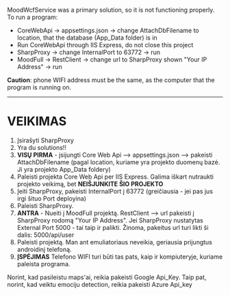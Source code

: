 
MoodWcfService was a primary solution, so it is not functioning properly.
To run a program:
- CoreWebApi -> appsettings.json -> change AttachDbFilename to location, that the database (App_Data folder) is in
- Run CoreWebApi through IIS Express, do not close this project
- SharpProxy -> change InternalPort to 63772 -> run
- MoodFull -> RestClient -> change url to SharpProxy shown "Your IP Address" -> run

**Caution**: phone WIFI address must be the same, as the computer that the program is running on.

---------------------------------------------

# VEIKIMAS

1. Įsirašyti SharpProxy
2. Yra du solutions!!
3. **VISŲ PIRMA** - įsijungti Core Web Api --> appsettings.json --> pakeisti AttachDbFilename
(pagal location, kuriame yra projekto duomenų bazė. Ji yra projekto App_Data foldery)
4. Paleisti projekta Core Web Api per IIS Express. Galima iškart nutraukti projekto veikimą, bet
**NEIŠJUNKITE ŠIO PROJEKTO**
5. Įeiti SharpProxy, pakeisti InternalPort į 63772 (greičiausia - jei pas jus irgi šituo Port deployina)
6. Paleisti SharpProxy.
7. **ANTRA** - Nueiti į MoodFull projektą. RestClient --> url pakeisti į SharpProxy rodomą "Your IP Address".
Jei SharpProxy nustatytas External Port 5000 - tai taip ir palikti. Žinoma, pakeitus url turi likti ši dalis:
5000/api/user
8. Paleisti projektą. Man ant emuliatoriaus neveikia, geriausia prijungtus androidinį telefoną.
9. **ĮSPĖJIMAS** Telefono WIFI turi būti tas pats, kaip ir kompiuteryje, kuriame paleista programa.


Norint, kad pasileistu maps'ai, reikia pakeisti Google Api_Key.
Taip pat, norint, kad veiktu emociju detection, reikia pakeisti Azure Api_key
